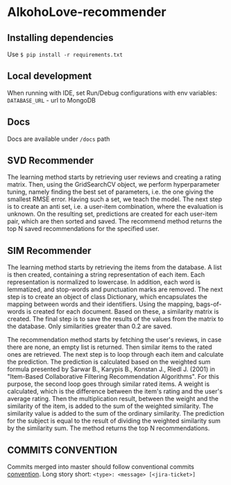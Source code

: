 # AlkohoLove-recommender

## Installing dependencies

Use `$ pip install -r requirements.txt`

## Local development

When running with IDE, set Run/Debug configurations with env variables:  
`DATABASE_URL` - url to MongoDB

## Docs

Docs are available under `/docs` path

## SVD Recommender

The learning method starts by retrieving user reviews and creating a rating matrix. 
Then, using the GridSearchCV object, we perform hyperparameter tuning,
namely finding the best set of parameters, i.e. the one giving the smallest RMSE error.
Having such a set, we teach the model. 
The next step is to create an anti set, i.e. a user-item combination, where the evaluation is unknown.
On the resulting set, predictions are created for each user-item pair, which are then sorted and saved.
The recommend method returns the top N saved recommendations for the specified user.


## SIM Recommender

The learning method starts by retrieving the items from the database.
A list is then created, containing a string representation of each item.
Each representation is normalized to lowercase.
In addition, each word is lemmatized, and stop-words and punctuation marks are removed.
The next step is to create an object of class Dictionary, which encapsulates the mapping between words and their identifiers.
Using the mapping, bags-of-words is created for each document.
Based on these, a similarity matrix is created.
The final step is to save the results of the values from the matrix to the database.
Only similarities greater than 0.2 are saved.

The recommendation method starts by fetching the user's reviews, in case there are none, an empty list is returned.
Then similar items to the rated ones are retrieved.
The next step is to loop through each item and calculate the prediction.
The prediction is calculated based on the weighted sum formula presented by Sarwar B., Karypis B., 
Konstan J., Riedl J. (2001) in "Item-Based Collaborative Filtering Recommendation Algorithms".
For this purpose, the second loop goes through similar rated items.
A weight is calculated, which is the difference between the item's rating and the user's average rating.
Then the multiplication result, between the weight and the similarity of the item, is added to the sum of the weighted similarity.
The similarity value is added to the sum of the ordinary similarity.
The prediction for the subject is equal to the result of dividing the weighted similarity sum by the similarity sum.
The method returns the top N recommendations.

## COMMITS CONVENTION

Commits merged into master should follow conventional
commits [convention](https://gist.github.com/Zekfad/f51cb06ac76e2457f11c80ed705c95a3). Long story
short: `<type>: <message> [<jira-ticket>]`